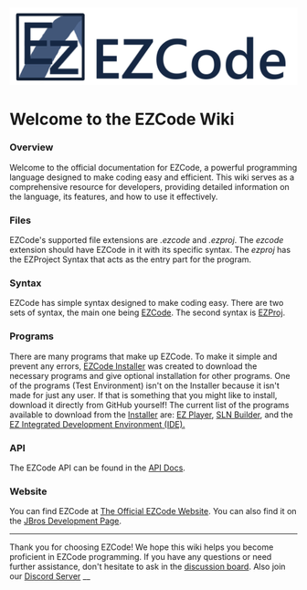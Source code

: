 ![Main Image](https://github.com/JBrosDevelopment/EZCode/blob/master/docs/Images/EZCode_Wide_Logo.png)

# Welcome to the EZCode Wiki

### Overview

Welcome to the official documentation for EZCode, a powerful programming language designed to make coding easy and efficient. This wiki serves as a comprehensive resource for developers, providing detailed information on the language, its features, and how to use it effectively. 

### Files

EZCode's supported file extensions are _.ezcode_ and _.ezproj_. The _ezcode_ extension should have EZCode in it with its specific syntax. The _ezproj_ has the EZProject Syntax that acts as the entry part for the program.

### Syntax

EZCode has simple syntax designed to make coding easy. There are two sets of syntax, the main one being [EZCode](EZCode-Docs). The second syntax is [EZProj](EZProject-Docs). 

### Programs

There are many programs that make up EZCode. To make it simple and prevent any errors, [EZCode Installer](https://github.com/JBrosDevelopment/EZCode/releases/latest) was created to download the necessary programs and give optional installation for other programs. One of the programs (Test Environment) isn't on the Installer because it isn't made for just any user. If that is something that you might like to install, download it directly from GitHub yourself! The current list of the programs available to download from the [Installer](Programs#installer) are: [EZ Player](Programs#ezplayer), [SLN Builder](Programs#sln-builder), and the [EZ Integrated Development Environment (IDE).](Programs#ez-ide)

### API

The EZCode API can be found in the [API Docs](API-Docs).

### Website

You can find EZCode at [The Official EZCode Website](https://ez-code.web.app). You can also find it on the [JBros Development Page](https://jbros-development.web.app/ezcode.html).

---

Thank you for choosing EZCode! We hope this wiki helps you become proficient in EZCode programming. If you have any questions or need further assistance, don't hesitate to ask in the [discussion board](https://github.com/JBrosDevelopment/EZCode/discussions). Also join our [Discord Server](https://discord.gg/DpBrp6Zy)
__

